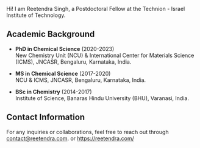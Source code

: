 Hi! I am Reetendra Singh, a Postdoctoral Fellow at the Technion - Israel Institute of Technology.
## Academic Background

- **PhD in Chemical Science** (2020-2023)  
  New Chemistry Unit (NCU) & International Center for Materials Science (ICMS), JNCASR, Bengaluru, Karnataka, India.

- **MS in Chemical Science** (2017-2020)  
  NCU & ICMS, JNCASR, Bengaluru, Karnataka, India.

- **BSc in Chemistry** (2014-2017)  
  Institute of Science, Banaras Hindu University (BHU), Varanasi, India.

## Contact Information

For any inquiries or collaborations, feel free to reach out through contact@reetendra.com.
or
https://reetendra.com/
